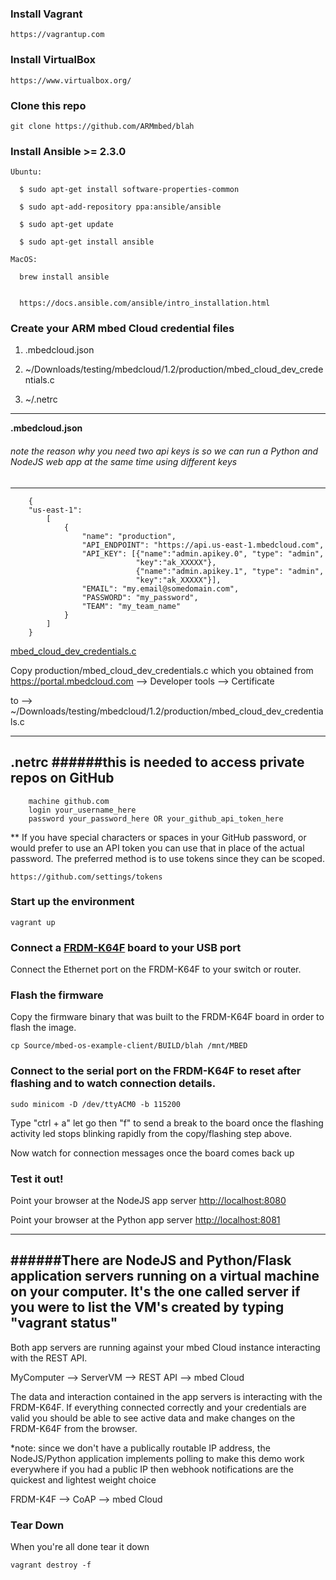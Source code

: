 ### Install Vagrant

    https://vagrantup.com

### Install VirtualBox

    https://www.virtualbox.org/

### Clone this repo
    git clone https://github.com/ARMmbed/blah

### Install Ansible >= 2.3.0

    Ubuntu:

      $ sudo apt-get install software-properties-common

      $ sudo apt-add-repository ppa:ansible/ansible

      $ sudo apt-get update

      $ sudo apt-get install ansible

    MacOS:

      brew install ansible


      https://docs.ansible.com/ansible/intro_installation.html

### Create your ARM mbed Cloud credential files

1) .mbedcloud.json

2) ~/Downloads/testing/mbedcloud/1.2/production/mbed_cloud_dev_credentials.c

3) ~/.netrc

---
**.mbedcloud.json**
###### note the reason why you need two api keys is so we can run a Python and NodeJS web app at the same time using different keys 
---

        {
        "us-east-1":
            [
	            {
	                "name": "production",
	                "API_ENDPOINT": "https://api.us-east-1.mbedcloud.com",
	                "API_KEY": [{"name":"admin.apikey.0", "type": "admin",
	                            "key":"ak_XXXXX"},
	                            {"name":"admin.apikey.1", "type": "admin",
	                            "key":"ak_XXXXX"}],
	                "EMAIL": "my.email@somedomain.com",
	                "PASSWORD": "my_password",
	                "TEAM": "my_team_name"
	            }
            ]
        }

[mbed_cloud_dev_credentials.c](https://github.com/ARMmbed/mbed-cloud-client-example/blob/master/README.md#client-credentials)

Copy production/mbed_cloud_dev_credentials.c which you obtained from https://portal.mbedcloud.com --> Developer tools --> Certificate

to --> ~/Downloads/testing/mbedcloud/1.2/production/mbed_cloud_dev_credentials.c

---
**.netrc**
######this is needed to access private repos on GitHub
---
        machine github.com
        login your_username_here
        password your_password_here OR your_github_api_token_here

** If you have special characters or spaces in your GitHub password, or
    would prefer to use an API token you can use that in place of the actual
    password.  The preferred method is to use tokens since they can be scoped.

    https://github.com/settings/tokens


### Start up the environment

    vagrant up

### Connect a [FRDM-K64F](https://developer.mbed.org/platforms/FRDM-K64F/) board to your USB port

Connect the Ethernet port on the FRDM-K64F to your switch or router.

### Flash the firmware

Copy the firmware binary that was built to the FRDM-K64F board in order
to flash the image.

    cp Source/mbed-os-example-client/BUILD/blah /mnt/MBED

### Connect to the serial port on the FRDM-K64F to reset after flashing and to watch connection details.

    sudo minicom -D /dev/ttyACM0 -b 115200

Type "ctrl + a" let go then "f" to send a break to the board once the
flashing activity led stops blinking rapidly from the copy/flashing step
above.

Now watch for connection messages once the board comes back up

### Test it out!

Point your browser at the NodeJS app server [http://localhost:8080](http://localhost:8080)

Point your browser at the Python app server [http://localhost:8081]([http://localhost:8081)

-------
######There are NodeJS and Python/Flask application servers running on a virtual machine on your computer.  It's the one called server if you were to list the VM's created by typing "vagrant status"
------

Both app servers are running against your mbed Cloud instance interacting with the REST API.

MyComputer --> ServerVM --> REST API --> mbed Cloud

The data and interaction contained in the app servers is interacting
with the FRDM-K64F.  If everything connected correctly and your credentials are valid you should be able to see active data and make changes on the FRDM-K64F from the browser.

*note: since we don't have a publically routable IP address, the NodeJS/Python application implements polling to make this demo work everywhere if you had a public IP then webhook notifications are the quickest and lightest weight choice

FRDM-K4F --> CoAP --> mbed Cloud

### Tear Down

When you're all done tear it down

    vagrant destroy -f
